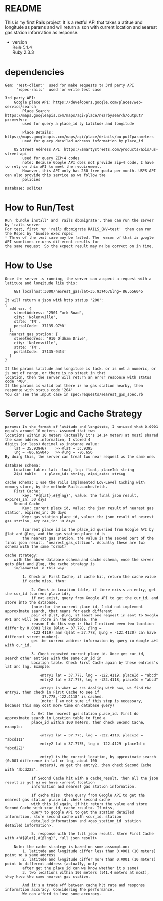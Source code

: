 # README

This is my first Rails project.
It is a restful API that takes a latitue and longitude as params and will return a json with current location and 
nearest gas station information as response.

* version  
	Rails 5.1.4  
	Ruby 2.3.3

# dependencies
	Gem: 'rest-client'	used for make requests to 3rd party API
		 'rspec-rails'	used for write test case

	3rd party API:
		Google place API: https://developers.google.com/places/web-service/search
			Place Search: https://maps.googleapis.com/maps/api/place/nearbysearch/output?parameters
			used for query a place_id by Latitude and longitude

			Place Details: https://maps.googleapis.com/maps/api/place/details/output?parameters
			used for query detailed address information by place_id

		US Street Address API: https://smartystreets.com/products/apis/us-street-api
			used for query ZIP+4 codes
			note: Because Google API does not provide zip+4 code, I have to rely on this API to meet the requirement. 
			However, this API only has 250 free quota per month. USPS API can also provide this service as we follow the
			policies.

	Database: sqlite3

# How to Run/Test
	Run 'bundle install' and 'rails db:migrate', then can run the server by 'rails server'
	For test, first run 'rails db:migrate RAILS_ENV=test', then can run the Rspec by 'bundle exec rspec'
	* Three of the test case may be failed. The reason of that is google API sometimes returns different results for 
	the same request. So the expect result may no be correct on in time.

# How to Use
	Once the server is running, the server can accpect a request with a latitude and longitude like this:

		GET localhost:3000/nearest_gas?lat=35.939467&lng=-86.656045

	It will return a json with http status '200':
	{
      address: {
        streetAddress: '2501 York Road',
        city: 'Nolensville',
        state: 'TN',
        postalCode: '37135-9790'
      },
      nearest_gas_station: {
        streetAddress: '910 Oldham Drive',
        city: 'Nolensville',
        state: 'TN',
        postalCode: '37135-9454'
      }
    }

    If the params latitude and longitude is lack, or is not a numeric, or is out of range, or there is no street in that 
    location, then the server will return an error response with status code '400'.
    If the params is valid but there is no gas station nearby, then response with status code '204'
    You can see the input case in spec/requests/nearest_gas_spec.rb

# Server Logic and Cache Strategy 
	params: In the format of latitude and longitude, I noticed that 0.0001 equals around 10 meters. Assumed that two 
	locations within 10 meters (actually it's 14.14 meters at most) shared the same addres information, I stored 4 
	digits (or less) decimal as instance value:
		lat = 35.939467    >> @lat = 35.9395
		lng = -86.656045   >> @lng = -86.656
	By doing this, the server can treat two near request as the same one.

	database schema:
		Location table: lat: float, lng: float, placeId: string
		Zip4 table	  :	place_id: string, zip4_code: string

	cache schema: I use the rails implemented Low-Level Caching with memory store, by the methode Rails.cache.fetch.
		First Cache:
			key: "#{@lat},#{@lng}", value: the final json result, expires_in: 30 days
		Second Cache:
			Key: current place id, value: the json result of nearest gas station, expires_in: 30 days
			Key: gas station place id, value: the json result of nearest gas station, expires_in: 30 days

			(current place id is the place_id queried from Google API by @lat and @lng, and the gas station place id is 
			the nearest gas station, the value is the second part of the final json result, 'nearest_gas_station'. Actually these are two schema with the same format)

	cache strategy:
		with the above database schema and cache schema, once the server gets @lat and @lng, the cache strategy is 
		implemented in this way:

			1. Check in First Cache, if cache hit, return the cache value
			if cache miss, then:

				2. Check in Location table, if there exists an entry, get the cur_id (current place id),
				if not exist, query from Google API to get the cur_id, and store into the database. 
				(note:for the current place id, I did not implement approximate search, that means for each different 
				pair of @lat, @lng, at least one request is sent to Google API and will be store in the database. The 
				reason I do this way is that I noticed even two location differ by 0.0001 like (@lat = 37.778, @lng = 
				-122.4119) and (@lat = 37.778, @lng = -122.4120) can have different street number).
				get the current address information by query to Google API with cur_id.

				3. Check repeated current place id. Once get cur_id, search other entries with the same cur_id in 
				Location table. Check First Cache again by these entries's lat and lng. Example:

					entry1 lat = 37.778, lng = -122.4119, placeId = "abcd"
					entry2 lat = 37.778, lng = -122.4118, placeId = "abcd"

					entry1 is what we are dealing with now, we find the entry2, then check in First Cache to see if 
					'37.778,-122.4118' is cached.
					(note: I am not sure if this step is necessary, because this may cost more time on database query)

				4. Get the nearest gas station place_id. First do approximate search in Location table to find a 
				place_id within 100 meters, then check Second Cache, example:

					entry1 lat = 37.778, lng = -122.4119, placeId = "abcd111"
					entry2 lat = 37.7785, lng = -122.4129, placeId = "abcd222"

					entry1 is the current location, by approximate search (0.001 difference in lat or lng, about 100 
					meters), we get the entry2, then check Second Cache with 'abcd222'.

				If Second Cache hit with a cache_result, then all the json result is got as we have current location 
				information and nearest gas station information.

				If cache miss, then query from Google API to get the nearest gas station place id, check second cache 
				with this id again, if hit return the value and store Second Cache with <cur_id, cache_result>. If miss, 
				query to google API to get the station detailed information, store second cache with <cur_id, station 
				detailed information> and <gas_station_id, station detailed information>.

				5. response with the full json result. Store First Cache with <"#{@lat},#{@lng}", full json result>

		Note: the cache strategy is based on some assumption:
			1. latitude and longitude differ less than 0.0001 (10 meters) point to a same address
			2. latitude and longitude differ more than 0.0001 (10 meters) point to different address (actually, only 
			after get the place_id can we know whether it's same)
			3. two locations within 100 meters (141.4 meters at most), they have the same nearest gas station.

			And it's a trade off between cache hit rate and response information accuracy. Considering the performance, 
			We can afford to lose some accuracy.





